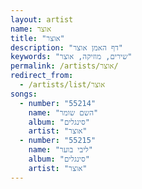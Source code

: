 ```yaml
---
layout: artist
name: אוצר
title: "אוצר"
description: "דף האמן אוצר"
keywords: "שירים, מוזיקה, אוצר"
permalink: /artists/אוצר/
redirect_from:
  - /artists/list/אוצר
songs:
  - number: "55214"
    name: "השם שומר"
    album: "סינגלים"
    artist: "אוצר"
  - number: "55215"
    name: "ליבי בוער"
    album: "סינגלים"
    artist: "אוצר"
---
```

